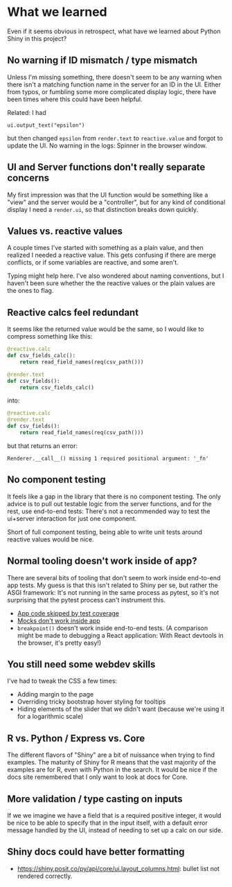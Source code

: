 # What we learned

Even if it seems obvious in retrospect, what have we learned about Python Shiny in this project?

## No warning if ID mismatch / type mismatch

Unless I'm missing something, there doesn't seem to be any warning when there isn't a matching function name in the server for an ID in the UI. Either from typos, or fumbling some more complicated display logic, there have been times where this could have been helpful.

Related: I had
```
ui.output_text("epsilon")
```
but then changed `epsilon` from `render.text` to `reactive.value` and forgot to update the UI. No warning in the logs: Spinner in the browser window.

## UI and Server functions don't really separate concerns

My first impression was that the UI function would be something like a "view" and the server would be a "controller", but for any kind of conditional display I need a `render.ui`, so that distinction breaks down quickly.

## Values vs. reactive values

A couple times I've started with something as a plain value, and then realized I needed a reactive value. This gets confusing if there are merge conflicts, or if some variables are reactive, and some aren't.

Typing might help here. I've also wondered about naming conventions, but I haven't been sure whether the the reactive values or the plain values are the ones to flag.

## Reactive calcs feel redundant

It seems like the returned value would be the same, so I would like to compress something like this:
```python
@reactive.calc
def csv_fields_calc():
    return read_field_names(req(csv_path()))

@render.text
def csv_fields():
    return csv_fields_calc()
```
into:
```python
@reactive.calc
@render.text
def csv_fields():
    return read_field_names(req(csv_path()))
```
but that returns an error:
```
Renderer.__call__() missing 1 required positional argument: '_fn'
```

## No component testing

It feels like a gap in the library that there is no component testing. The only advice is to pull out testable logic from the server functions, and for the rest, use end-to-end tests: There's not a recommended way to test the ui+server interaction for just one component.

Short of full component testing, being able to write unit tests around reactive values would be nice.

## Normal tooling doesn't work inside of app?

There are several bits of tooling that don't seem to work inside end-to-end app tests. My guess is that this isn't related to Shiny per se, but rather the ASGI framework: It's not running in the same process as pytest, so it's not surprising that the pytest process can't instrument this.
- [App code skipped by test coverage](https://github.com/opendp/dp-creator-ii/issues/18)
- [Mocks don't work inside app](https://github.com/opendp/dp-creator-ii/issues/119)
- `breakpoint()` doesn't work inside end-to-end tests. (A comparison might be made to debugging a React application: With React devtools in the browser, it's pretty easy!)

## You still need some webdev skills

I've had to tweak the CSS a few times:
- Adding margin to the page
- Overriding tricky bootstrap hover styling for tooltips
- Hiding elements of the slider that we didn't want (because we're using it for a logarithmic scale)

## R vs. Python / Express vs. Core

The different flavors of "Shiny" are a bit of nuissance when trying to find examples.
The maturity of Shiny for R means that the vast majority of the examples are for R, even with Python in the search. It would be nice if the docs site remembered that I only want to look at docs for Core.

## More validation / type casting on inputs

If we we imagine we have a field that is a required positive integer, it would be nice to be able to specify that in the input itself, with a default error message handled by the UI, instead of needing to set up a calc on our side.

## Shiny docs could have better formatting

- https://shiny.posit.co/py/api/core/ui.layout_columns.html: bullet list not rendered correctly.
